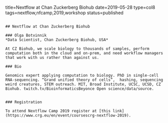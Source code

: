 title=Nextflow at Chan Zuckerberg Biohub
date=2019-05-28
type=col8
tags=nextflow,nfcamp,2019,workshop
status=published
~~~~~~

## Nextflow at Chan Zuckerberg Biohub 

### Olga Botvinnik
*Data Scientist, Chan Zuckerberg Biohub, USA* 

At CZ Biohub, we scale biology to thousands of samples, perform computation both in the cloud and on-prem, and need workflow managers that work with us rather than against us. 

### Bio

Genomics expert applying computation to biology. PhD in single-cell RNA-sequencing. “Grand unified theory of cells”,  hashing, sequencing weird creatures, STEM outreach. MIT, Broad Institute, UCSC, UCSD, CZ Biohub. twitch.tv/BioinformaticsBeyonce Open science/data/source.


### Registration 

To attend Nextflow Camp 2019 register at [this link](https://www.crg.eu/en/event/coursescrg-nextflow-2019).